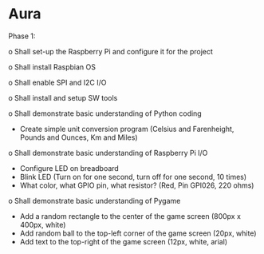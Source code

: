 # Aura

Phase 1:

o Shall set-up the Raspberry Pi and configure it for the project

o Shall install Raspbian OS

o Shall enable SPI and I2C I/O

o Shall install and setup SW tools

o Shall demonstrate basic understanding of Python coding 

  - Create simple unit conversion program (Celsius and Farenheight, Pounds and Ounces, Km and Miles)

o Shall demonstrate basic understanding of Raspberry Pi I/O 

  - Configure LED on breadboard 
  - Blink LED (Turn on for one second, turn off for one second, 10 times)
  - What color, what GPIO pin, what resistor? (Red, Pin GPI026, 220 ohms)

o Shall demonstrate basic understanding of Pygame 

  - Add a random rectangle to the center of the game screen (800px x 400px, white)
  - Add random ball to the top-left corner of the game screen (20px, white)
  - Add text to the top-right of the game screen (12px, white, arial)
